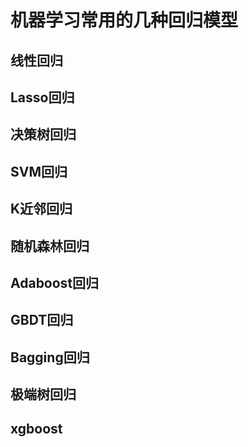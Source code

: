 # 机器学习常用的几种回归模型
## 线性回归  
## Lasso回归  
## 决策树回归  
## SVM回归  
## K近邻回归  
## 随机森林回归  
## Adaboost回归  
## GBDT回归  
## Bagging回归  
## 极端树回归  
## xgboost  

